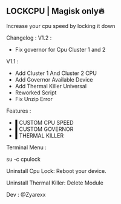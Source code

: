 ## LOCKCPU | Magisk only🔥

Increase your cpu speed by locking it down

Changelog :
V1.2 :
- Fix governor for Cpu Cluster 1 and 2

V1.1 :
- Add Cluster 1 And Cluster 2 CPU
- Add Governor Available Device
- Add Thermal Killer Universal
- Reworked Script
- Fix Unzip Error

Features :
- ▌CUSTOM CPU SPEED
- ▌CUSTOM GOVERNOR
- ▌THERMAL KILLER

Terminal Menu :

su -c cpulock

Uninstall Cpu Lock:
Reboot your device.

Uninstall Thermal Killer:
Delete Module 

Dev :
@Zyarexx
